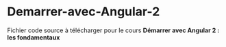 # Demarrer-avec-Angular-2
Fichier code source à télécharger pour le cours **Démarrer avec Angular 2 : les fondamentaux**
